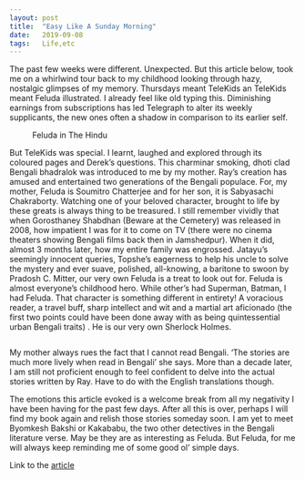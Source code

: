 ```yaml
---
layout: post
title:  "Easy Like A Sunday Morning"
date:	2019-09-08
tags:	Life,etc
---
```


<p class="intro"><span class="dropcap">T</span>he past few weeks were different. Unexpected. But this article below, took me on a whirlwind tour back to my childhood looking through hazy, nostalgic glimpses of my memory. Thursdays meant TeleKids an TeleKids meant Feluda illustrated. I already feel like old typing this. Diminishing earnings from subscriptions has led Telegraph to alter its weekly supplicants, the new ones often a shadow in comparison to its earlier self.</p>

<figure>
	<img src="{{ '/assets/img/easy-like-a-sunday-morning-1.jpg' | prepend: site.baseurl }}" alt=""> 
	<figcaption>Feluda in The Hindu</figcaption>
</figure>

But TeleKids was special. I learnt, laughed and explored through its coloured pages and Derek’s questions. This charminar smoking, dhoti clad Bengali bhadralok was introduced to me by my mother. Ray’s creation has amused and entertained two generations of the Bengali populace. For, my mother, Feluda is Soumitro Chatterjee and for her son, it is Sabyasachi Chakraborty. Watching one of your beloved character, brought to life by these greats is always thing to be treasured. I still remember vividly that when Gorosthaney Shabdhan (Beware at the Cemetery) was released in 2008, how impatient I was for it to come on TV (there were no cinema theaters showing Bengali films back then in Jamshedpur). When it did, almost 3 months later, how my entire family was engrossed. Jatayu’s seemingly innocent queries, Topshe’s eagerness to help his uncle to solve the mystery and ever suave, polished, all-knowing, a baritone to swoon by Pradosh C. Mitter, our very own Feluda is a treat to look out for. Feluda is almost everyone’s childhood hero. While other’s had Superman, Batman, I had Feluda. That character is something different in entirety! A voracious reader, a travel buff, sharp intellect and wit and a martial art aficionado (the first two points could have been done away with as being quintessential urban Bengali traits) . He is our very own Sherlock Holmes.

<img src="https://upload.wikimedia.org/wikipedia/en/2/21/Feluda_and_Topshe.jpg" alt=""> 

My mother always rues the fact that I cannot read Bengali. ‘The stories are much more lively when read in Bengali’ she says. More than a decade later, I am still not proficient enough to feel confident to delve into the actual stories written by Ray. Have to do with the English translations though.

The emotions this article evoked is a welcome break from all my negativity I have been having for the past few days. After all this is over, perhaps I will find my book again and relish those stories someday soon. I am yet to meet Byomkesh Bakshi or Kakababu, the two other detectives in the Bengali literature verse. May be they are as interesting as Feluda. But Feluda, for me will always keep reminding me of some good ol’ simple days. 

Link to the [article](https://www.thehindu.com/entertainment/movies/long-live-feluda-and-his-avatars-the-detectives-of-bengali-cinema/article29350937.ece)
